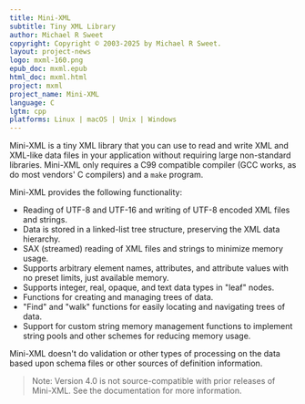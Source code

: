 ```yaml
---
title: Mini-XML
subtitle: Tiny XML Library
author: Michael R Sweet
copyright: Copyright © 2003-2025 by Michael R Sweet.
layout: project-news
logo: mxml-160.png
epub_doc: mxml.epub
html_doc: mxml.html
project: mxml
project_name: Mini-XML
language: C
lgtm: cpp
platforms: Linux | macOS | Unix | Windows
---
```


Mini-XML is a tiny XML library that you can use to read and write XML and
XML-like data files in your application without requiring large non-standard
libraries.  Mini-XML only requires a C99 compatible compiler (GCC works, as do
most vendors' C compilers) and a `make` program.

Mini-XML provides the following functionality:

- Reading of UTF-8 and UTF-16 and writing of UTF-8 encoded XML files and
  strings.
- Data is stored in a linked-list tree structure, preserving the XML data
  hierarchy.
- SAX (streamed) reading of XML files and strings to minimize memory usage.
- Supports arbitrary element names, attributes, and attribute values with no
  preset limits, just available memory.
- Supports integer, real, opaque, and text data types in "leaf" nodes.
- Functions for creating and managing trees of data.
- "Find" and "walk" functions for easily locating and navigating trees of data.
- Support for custom string memory management functions to implement string
  pools and other schemes for reducing memory usage.

Mini-XML doesn't do validation or other types of processing on the data
based upon schema files or other sources of definition information.

> Note: Version 4.0 is not source-compatible with prior releases of Mini-XML.
> See the documentation for more information.
